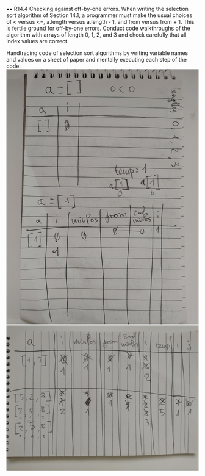 •• R14.4 Checking against off-by-one errors. When writing the selection sort algorithm of
Section 14.1, a programmer must make the usual choices of < versus <=, a.length
versus a.length - 1, and from versus from + 1. This is fertile ground for off-by-one
errors. Conduct code walkthroughs of the algorithm with arrays of length 0, 1, 2,
and 3 and check carefully that all index values are correct. 

Handtracing code of selection sort algorithms by writing variable names and values on a sheet of paper and mentally executing each step of the code:
![walkthroughs for arrays of length 0 and 1](image.png)
![walkthroughs for arrays of length 2 and 3](image-1.png)
